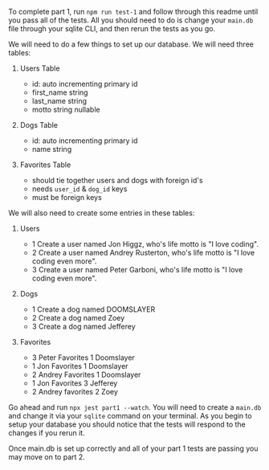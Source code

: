 To complete part 1, run `npm run test-1` and follow through this readme until you pass all of the tests. All you should need to do is change your `main.db` file through your sqlite CLI, and then rerun the tests as you go.

We will need to do a few things to set up our database. We will need three tables:

1. Users Table

   - id: auto incrementing primary id
   - first_name string
   - last_name string
   - motto string nullable
   <!-- CREATE TABLE users (
   id INTEGER PRIMARY KEY AUTOINCREMENT UNIQUE,
   first_name TEXT NOT NULL,
   last_name TEXT NOT NULL,
   motto TEXT NOT NULL); -->

2. Dogs Table

   - id: auto incrementing primary id
   - name string
   <!-- CREATE TABLE dogs (
   id INTEGER PRIMARY KEY AUTOINCREMENT UNIQUE,
   name TEXT NOT NULL
   ); -->

3. Favorites Table
   - should tie together users and dogs with foreign id's
   - needs `user_id` & `dog_id` keys
   - must be foreign keys
   <!-- CREATE TABLE favorites (
   id INTEGER PRIMARY KEY,
   user_id INTEGER NOT NULL,
   dog_id INTEGER NOT NULL,
   FOREIGN KEY (user_id) REFERENCES users(id),
   FOREIGN KEY (dog_id) REFERENCES adogs(id)
   ); -->

We will also need to create some entries in these tables:

1. Users

   - 1 Create a user named Jon Higgz, who's life motto is "I love coding".
   <!-- INSERT INTO users (first_name, last_name, motto) VALUES ('Jon', 'Higgz', 'I love coding'); -->
   - 2 Create a user named Andrey Rusterton, who's life motto is "I love coding even more".
   <!-- INSERT INTO users (first_name, last_name, motto) VALUES ('Andrey', 'Rusterton', 'I love coding even more'); -->
   - 3 Create a user named Peter Garboni, who's life motto is "I love coding even more".
   <!-- INSERT INTO users (first_name, last_name, motto) VALUES ('Peter', 'Garboni', 'I love coding even more'); -->

2. Dogs

   - 1 Create a dog named DOOMSLAYER
   <!-- INSERT INTO dogs (name) VALUES ('DOOMSLAYER'); -->
   - 2 Create a dog named Zoey
   <!-- INSERT INTO dogs (name) VALUES ('Zoey'); -->
   - 3 Create a dog named Jefferey
   <!-- INSERT INTO dogs (name) VALUES ('Jefferey'); -->

3. Favorites
   - 3 Peter Favorites 1 Doomslayer
   <!-- INSERT INTO favorites (user_id, dog_id) VALUES (3, 1); -->
   - 1 Jon Favorites 1 Doomslayer
   <!-- INSERT INTO favorites (user_id, dog_id) VALUES (1, 1); -->
   - 2 Andrey Favorites 1 Doomslayer
   <!-- INSERT INTO favorites (user_id, dog_id) VALUES (2, 1); -->
   - 1 Jon Favorites 3 Jefferey
   <!-- INSERT INTO favorites (user_id, dog_id) VALUES (1, 3); -->
   - 2 Andrey favorites 2 Zoey
   <!-- INSERT INTO favorites (user_id, dog_id) VALUES (2, 2); -->

Go ahead and run `npx jest part1 --watch`. You will need to create a `main.db` and change it via your `sqlite` command on your terminal. As you begin to setup your database you should notice that the tests will respond to the changes if you rerun it.

Once main.db is set up correctly and all of your part 1 tests are passing you may move on to part 2.
